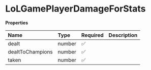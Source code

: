 # LoLGamePlayerDamageForStats

**Properties**

| Name             | Type   | Required | Description |
| :--------------- | :----- | :------- | :---------- |
| dealt            | number | ✅       |             |
| dealtToChampions | number | ✅       |             |
| taken            | number | ✅       |             |
